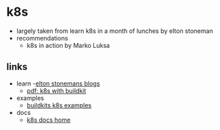 # k8s

- largely taken from learn k8s in a month of lunches by elton stoneman
- recommendations
  - k8s in action by Marko Luksa

## links

- learn
  -[elton stonemans blogs](https://blog.sixeyed.com/)
  - [pdf: k8s with buildkit](https://static.sched.com/hosted_files/kccnceu19/12/Building%20images%20%20efficiently%20and%20securely%20on%20Kubernetes%20with%20BuildKit.pdf)
- examples
  - [buildkits k8s examples](https://github.com/moby/buildkit/tree/master/examples/kubernetes)
- docs
  - [k8s docs home](https://kubernetes.io/docs/home/)
